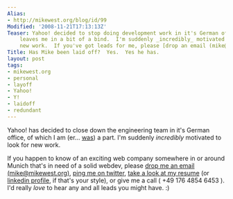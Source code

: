 ```yaml
---
Alias:
- http://mikewest.org/blog/id/99
Modified: '2008-11-21T17:13:13Z'
Teaser: Yahoo! decided to stop doing development work in it's German offices, which
    leaves me in a bit of a bind.  I'm suddenly _incredibly_ motivated to look for
    new work.  If you've got leads for me, please [drop an email (mike@mikewest.org)][mailto:mike@mikewest.org]
Title: Has Mike been laid off?  Yes.  Yes he has.
layout: post
tags:
- mikewest.org
- personal
- layoff
- Yahoo!
- Y!
- laidoff
- redundant
---
```

Yahoo! has decided to close down the engineering team in it's German office, of which I am (er... [was][hmblo]) a part.  I'm suddenly _incredibly_ motivated to look for new work.

If you happen to know of an exciting web company somewhere in or around Munich that's in need of a solid webdev, please [drop me an email (mike@mikewest.org)][mail], [ping me on twitter][tweet], [take a look at my resume][resume] (or [linkedin profile][li], if that's your style), or give me a call ( +49 176 4854 6453 ).  I'd really _love_ to hear any and all leads you might have.  :)


[mail]:     mailto:mike@mikewest.org
[tweet]:    http://twitter.com/mikewest
[resume]:   /resume
[hmblo]:    http://hasmikebeenlaidoff.info/
[li]:       http://www.linkedin.com/in/mikewestorg